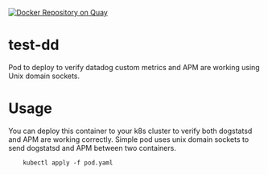 [![Docker Repository on Quay](https://quay.io/repository/cresta/test-dd/status "Docker Repository on Quay")](https://quay.io/repository/cresta/test-dd)
# test-dd
Pod to deploy to verify datadog custom metrics and APM are working using Unix domain sockets.

# Usage

You can deploy this container to your k8s cluster to verify both
dogstatsd and APM are working correctly.  Simple pod uses unix
domain sockets to send dogstatsd and APM between two containers.

```
    kubectl apply -f pod.yaml
```
